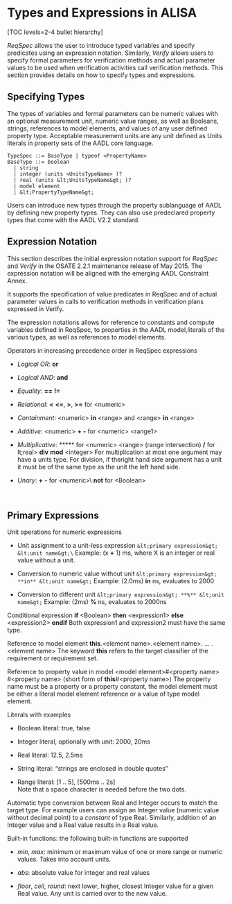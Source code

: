 <!--
Copyright (c) 2004-2022 Carnegie Mellon University and others. (see Contributors file). 
All Rights Reserved.

NO WARRANTY. ALL MATERIAL IS FURNISHED ON AN "AS-IS" BASIS. CARNEGIE MELLON UNIVERSITY MAKES NO WARRANTIES OF ANY
KIND, EITHER EXPRESSED OR IMPLIED, AS TO ANY MATTER INCLUDING, BUT NOT LIMITED TO, WARRANTY OF FITNESS FOR PURPOSE
OR MERCHANTABILITY, EXCLUSIVITY, OR RESULTS OBTAINED FROM USE OF THE MATERIAL. CARNEGIE MELLON UNIVERSITY DOES NOT
MAKE ANY WARRANTY OF ANY KIND WITH RESPECT TO FREEDOM FROM PATENT, TRADEMARK, OR COPYRIGHT INFRINGEMENT.

This program and the accompanying materials are made available under the terms of the Eclipse Public License 2.0
which is available at https://www.eclipse.org/legal/epl-2.0/
SPDX-License-Identifier: EPL-2.0

Created, in part, with funding and support from the United States Government. (see Acknowledgments file).

This program includes and/or can make use of certain third party source code, object code, documentation and other
files ("Third Party Software"). The Third Party Software that is used by this program is dependent upon your system
configuration. By using this program, You agree to comply with any and all relevant Third Party Software terms and
conditions contained in any such Third Party Software or separate license file distributed with such Third Party
Software. The parties who own the Third Party Software ("Third Party Licensors") are intended third party benefici-
aries to this license with respect to the terms applicable to their Third Party Software. Third Party Software li-
censes only apply to the Third Party Software and not any other portion of this program or this program as a whole.
-->
# Types and Expressions in ALISA

[TOC levels=2-4 bullet hierarchy]

*ReqSpec* allows the user to introduce typed variables and specify
predicates using an expression notation. Similarly, *Verify* allows users to specify formal parameters
for verification methods and actual parameter values to be used when
verification activities call verification methods. This section provides
details on how to specify types and expressions.

## Specifying Types

The types of variables and formal parameters can be numeric values with an optional measurement unit, numeric value ranges, as well as Booleans, strings, references to model elements, and values of any user defined property type. Acceptable measurement units are any unit defined as Units literals in property sets of the AADL core language. 

```
TypeSpec ::= BaseType | typeof <PropertyName>
BaseType ::= boolean 
  | string 
  | integer (units <UnitsTypeName> )?
  | real (units &lt;UnitsTypeName&gt; )? 
  | model element 
  | &lt;PropertyTypeName&gt;
```

Users can introduce new types through the property sublanguage of AADL by defining new property types. They can also use predeclared property types that come with the AADL V2.2 standard.

## Expression Notation

This section describes the initial expression notation support for
*ReqSpec* and *Verify* in the OSATE 2.2.1 maintenance release of May
2015. The expression notation will be aligned with the emerging AADL
Constraint Annex.

It supports the specification of value predicates in ReqSpec and of
actual parameter values in calls to verification methods in verification
plans expressed in Verify.

The expression notations allows for reference to constants and compute
variables defined in ReqSpec, to properties in the AADL model,literals
of the various types, as well as references to model elements.

Operators in increasing precedence order in ReqSpec expressions

* *Logical OR*: **or** 

* *Logical AND*: **and** 

* *Equality*: **==** **!=** 

* *Relational*: **&lt;** **&lt;=**, **&gt;**, **&gt;=** for &lt;numeric&gt; 

* *Containment*:  &lt;numeric&gt; **in** &lt;range&gt; and  &lt;range&gt; **in** &lt;range&gt;

* *Additive*: &lt;numeric&gt; **+**  **-** for &lt;numeric&gt; &lt;range1&gt; 

* *Multiplicative*: *****  for &lt;numeric&gt; &lt;range&gt; (range intersection) **/** for lt;real&gt;  **div** **mod** &lt;integer&gt;  For multiplication at most one argument may have a units type. For division, if theright hand side argument has a unit it must be of the same type as the unit the left hand side.         

* *Unary*: **+** **-** for &lt;numeric&gt;\  **not** for &lt;Boolean&gt; 

 
## Primary Expressions

Unit operations for numeric
expressions

* Unit assignment to a
unit-less expression
 `&lt;primary expression&gt; &lt;unit name&gt;\`
 Example: (x **+** 1) ms, where X is an integer or real value without a
unit.

* Conversion to numeric value
without unit
 `&lt;primary expression&gt; **in** &lt;unit name&gt;` 
 Example: (2.0ms) **in** ns, evaluates to 2000

* Conversion to different unit
 `&lt;primary expression&gt; **%** &lt;unit name&gt;`
 Example: (2ms) **%** ns, evaluates to 2000ns

Conditional expression 
**if** &lt;Boolean&gt; **then** &lt;expression1&gt; **else**
&lt;expression2&gt; **endif**
 Both expression1 and expression2 must have the same type.

Reference to model element
 **this**.&lt;element name&gt;.&lt;element name&gt;. … .&lt;element
name&gt;
 The keyword **this** refers to the target classifier of the requirement
or requirement set.

Reference to property value
in model
 &lt;model element&gt;\#&lt;property name&gt;\
 \#&lt;property name&gt; (short form of **this**\#&lt;property
name&gt;)
 The property name must be a property or a property constant, the model
element must be either a literal model element reference or a value of
type model element.

Literals with examples

* Boolean literal: true,
false

* Integer literal, optionally
with unit: 2000, 20ms

* Real literal: 12.5, 2.5ms

* String literal: “strings
are enclosed in double quotes”

* Range literal: \[1 .. 5\],
\[500ms .. 2s\]\
 Note that a space character is needed before the two dots.

Automatic type conversion
between Real and Integer occurs to match the target type. For example
users can assign an Integer value (numeric value without decimal point)
to a *constant* of type Real. Similarly, addition of an Integer value
and a Real value results in a Real value.

Built-in functions: the
following built-in functions are supported

* *min*, *max*: minimum or maximum value of one or more range or numeric values. Takes into account units.

* *abs*: absolute value for integer and real values

* *floor*, *ceil*, *round*: next lower, higher, closest Integer value
for a given Real value. Any unit is carried over to the new value.

